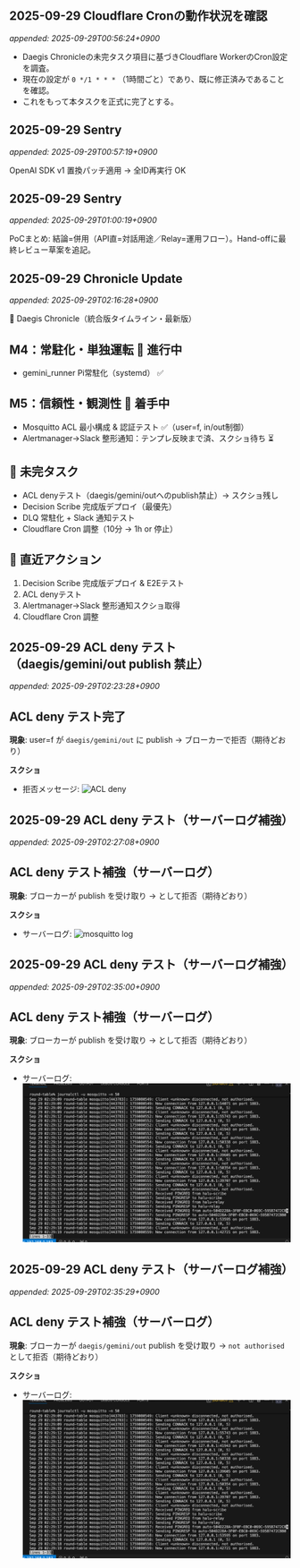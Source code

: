 
## 2025-09-29 Cloudflare Cronの動作状況を確認
_appended: 2025-09-29T00:56:24+0900_

- Daegis Chronicleの未完タスク項目に基づきCloudflare WorkerのCron設定を調査。
- 現在の設定が `0 */1 * * *` （1時間ごと）であり、既に修正済みであることを確認。
- これをもって本タスクを正式に完了とする。


## 2025-09-29 Sentry
_appended: 2025-09-29T00:57:19+0900_

OpenAI SDK v1 置換パッチ適用 -> 全ID再実行 OK


## 2025-09-29 Sentry
_appended: 2025-09-29T01:00:19+0900_

PoCまとめ: 結論=併用（API直=対話用途／Relay=運用フロー）。Hand-offに最終レビュー草案を追記。


## 2025-09-29 Chronicle Update
_appended: 2025-09-29T02:16:28+0900_

📜 Daegis Chronicle（統合版タイムライン・最新版）

## M4：常駐化・単独運転 🚧 進行中
- gemini_runner Pi常駐化（systemd） ✅  

## M5：信頼性・観測性 🚧 着手中
- Mosquitto ACL 最小構成 & 認証テスト ✅（user=f, in/out制御）
- Alertmanager→Slack 整形通知：テンプレ反映まで済、スクショ待ち ⏳  

## 📌 未完タスク
- ACL denyテスト（daegis/gemini/outへのpublish禁止）→ スクショ残し
- Decision Scribe 完成版デプロイ（最優先）
- DLQ 常駐化 + Slack 通知テスト
- Cloudflare Cron 調整（10分 → 1h or 停止）

## 🎯 直近アクション
1. Decision Scribe 完成版デプロイ & E2Eテスト
2. ACL denyテスト
3. Alertmanager→Slack 整形通知スクショ取得
4. Cloudflare Cron 調整


## 2025-09-29 ACL deny テスト（daegis/gemini/out publish 禁止）
_appended: 2025-09-29T02:23:28+0900_

## ACL deny テスト完了

**現象**: user=f が `daegis/gemini/out` に publish → ブローカーで拒否（期待どおり）

**スクショ**
- 拒否メッセージ: ![ACL deny](assets/)


## 2025-09-29 ACL deny テスト（サーバーログ補強）
_appended: 2025-09-29T02:27:08+0900_

## ACL deny テスト補強（サーバーログ）

**現象**: ブローカーが  publish を受け取り →  として拒否（期待どおり）

**スクショ**
- サーバーログ: ![mosquitto log](assets/)


## 2025-09-29 ACL deny テスト（サーバーログ補強）
_appended: 2025-09-29T02:35:00+0900_

## ACL deny テスト補強（サーバーログ）

**現象**: ブローカーが  publish を受け取り →  として拒否（期待どおり）

**スクショ**
- サーバーログ: ![mosquitto log](assets/acl_deny_log_20250929-0233.png)


## 2025-09-29 ACL deny テスト（サーバーログ補強）
_appended: 2025-09-29T02:35:29+0900_

## ACL deny テスト補強（サーバーログ）

**現象**: ブローカーが `daegis/gemini/out` publish を受け取り → `not authorised` として拒否（期待どおり）

**スクショ**
- サーバーログ: ![mosquitto log](assets/acl_deny_log_20250929-0233.png)

